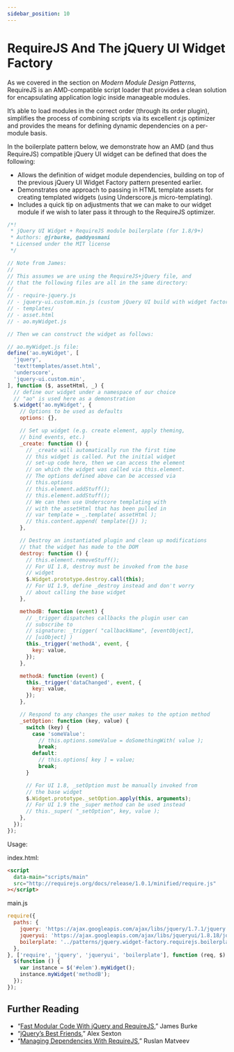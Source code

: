 ```yaml
---
sidebar_position: 10
---
```


# RequireJS And The jQuery UI Widget Factory

As we covered in the section on _Modern Module Design Patterns_, RequireJS is an AMD-compatible script loader that provides a clean solution for encapsulating application logic inside manageable modules.

It’s able to load modules in the correct order (through its order plugin), simplifies the process of combining scripts via its excellent r.js optimizer and provides the means for defining dynamic dependencies on a per-module basis.

In the boilerplate pattern below, we demonstrate how an AMD (and thus RequireJS) compatible jQuery UI widget can be defined that does the following:

- Allows the definition of widget module dependencies, building on top of the previous jQuery UI Widget Factory pattern presented earlier.
- Demonstrates one approach to passing in HTML template assets for creating templated widgets (using Underscore.js micro-templating).
- Includes a quick tip on adjustments that we can make to our widget module if we wish to later pass it through to the RequireJS optimizer.

```js
/*!
 * jQuery UI Widget + RequireJS module boilerplate (for 1.8/9+)
 * Authors: @jrburke, @addyosmani
 * Licensed under the MIT license
 */

// Note from James:
//
// This assumes we are using the RequireJS+jQuery file, and
// that the following files are all in the same directory:
//
// - require-jquery.js
// - jquery-ui.custom.min.js (custom jQuery UI build with widget factory)
// - templates/
// - asset.html
// - ao.myWidget.js

// Then we can construct the widget as follows:

// ao.myWidget.js file:
define('ao.myWidget', [
  'jquery',
  'text!templates/asset.html',
  'underscore',
  'jquery-ui.custom.min',
], function ($, assetHtml, _) {
  // define our widget under a namespace of our choice
  // "ao" is used here as a demonstration
  $.widget('ao.myWidget', {
    // Options to be used as defaults
    options: {},

    // Set up widget (e.g. create element, apply theming,
    // bind events, etc.)
    _create: function () {
      // _create will automatically run the first time
      // this widget is called. Put the initial widget
      // set-up code here, then we can access the element
      // on which the widget was called via this.element.
      // The options defined above can be accessed via
      // this.options
      // this.element.addStuff();
      // this.element.addStuff();
      // We can then use Underscore templating with
      // with the assetHtml that has been pulled in
      // var template = _.template( assetHtml );
      // this.content.append( template({}) );
    },

    // Destroy an instantiated plugin and clean up modifications
    // that the widget has made to the DOM
    destroy: function () {
      // this.element.removeStuff();
      // For UI 1.8, destroy must be invoked from the base
      // widget
      $.Widget.prototype.destroy.call(this);
      // For UI 1.9, define _destroy instead and don't worry
      // about calling the base widget
    },

    methodB: function (event) {
      // _trigger dispatches callbacks the plugin user can
      // subscribe to
      // signature: _trigger( "callbackName", [eventObject],
      // [uiObject] )
      this._trigger('methodA', event, {
        key: value,
      });
    },

    methodA: function (event) {
      this._trigger('dataChanged', event, {
        key: value,
      });
    },

    // Respond to any changes the user makes to the option method
    _setOption: function (key, value) {
      switch (key) {
        case 'someValue':
          // this.options.someValue = doSomethingWith( value );
          break;
        default:
          // this.options[ key ] = value;
          break;
      }

      // For UI 1.8, _setOption must be manually invoked from
      // the base widget
      $.Widget.prototype._setOption.apply(this, arguments);
      // For UI 1.9 the _super method can be used instead
      // this._super( "_setOption", key, value );
    },
  });
});
```

Usage:

index.html:

```html
<script
  data-main="scripts/main"
  src="http://requirejs.org/docs/release/1.0.1/minified/require.js"
></script>
```

main.js

```js
require({
  paths: {
    jquery: 'https://ajax.googleapis.com/ajax/libs/jquery/1.7.1/jquery.min',
    jqueryui: 'https://ajax.googleapis.com/ajax/libs/jqueryui/1.8.18/jquery-ui.min',
    boilerplate: '../patterns/jquery.widget-factory.requirejs.boilerplate',
  },
}, ['require', 'jquery', 'jqueryui', 'boilerplate'], function (req, $) {
  $(function () {
    var instance = $('#elem').myWidget();
    instance.myWidget('methodB');
  });
});
```

## Further Reading

- “[Fast Modular Code With jQuery and RequireJS](http://speakerrate.com/talks/2983-fast-modular-code-with-jquery-and-requirejs),” James Burke
- “[jQuery’s Best Friends](http://jquerysbestfriends.com/#slide1),” Alex Sexton
- “[Managing Dependencies With RequireJS](http://www.angrycoding.com/2011/09/managing-dependencies-with-requirejs.html),” Ruslan Matveev
